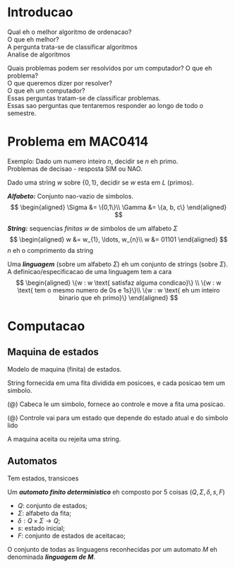 # Introducao

Qual eh o melhor algoritmo de ordenacao?  
O que eh melhor?  
A pergunta trata-se de classificar algoritmos  
Analise de algoritmos

Quais problemas podem ser resolvidos por um computador?
O que eh problema?  
O que queremos dizer por resolver?  
O que eh um computador?  
Essas perguntas tratam-se de classificar problemas.  
Essas sao perguntas que tentaremos responder ao longo de todo o semestre.  

# Problema em MAC0414

Exemplo:
Dado um numero inteiro $n$, decidir se $n$ eh primo.  
Problemas de decisao - resposta SIM ou NAO.

Dado uma string $w$ sobre $\{0,1\}$, decidir se $w$ esta em $L$ (primos).

***Alfabeto:*** Conjunto nao-vazio de simbolos.  
$$
\begin{aligned}
\Sigma &= \{0,1\}\\
\Gamma &= \{a, b, c\}
\end{aligned}
$$

***String:*** sequencias *finitas* $w$ de simbolos de um alfabeto $\Sigma$
$$
\begin{aligned}
w &= w_{1}, \ldots, w_{n}\\
w &= 01101
\end{aligned}
$$
$n$ eh o comprimento da string

Uma ***linguagem*** (sobre um alfabeto $\Sigma$) eh um conjunto de strings (sobre $\Sigma$).  
A definicao/especificacao de uma linguagem tem a cara
$$
\begin{aligned}
\{w : w \text{ satisfaz alguma condicao}\} \\
\{w : w \text{ tem o mesmo numero de 0s e 1s}\}\\
\{w : w \text{ eh um inteiro binario que eh primo}\}
\end{aligned}
$$

# Computacao

## Maquina de estados

Modelo de maquina (finita) de estados.

String fornecida em uma fita dividida em posicoes, e cada posicao tem um simbolo.

(@) Cabeca le um simbolo, fornece ao controle e move a fita uma posicao.

(@) Controle vai para um estado que depende do estado atual e do simbolo lido

A maquina aceita ou rejeita uma string.

## Automatos

Tem estados, transicoes

Um ***automato finito deterministico*** eh composto por 5 coisas $(Q, \Sigma, \delta, s, F)$

- $Q$: conjunto de estados;
- $\Sigma$: alfabeto da fita;
- $\delta : Q \times \Sigma \to Q$;
- $s$: estado inicial;
- $F$: conjunto de estados de aceitacao;

O conjunto de todas as linguagens reconhecidas por um automato $M$ eh denominada ***linguagem de $M$***.